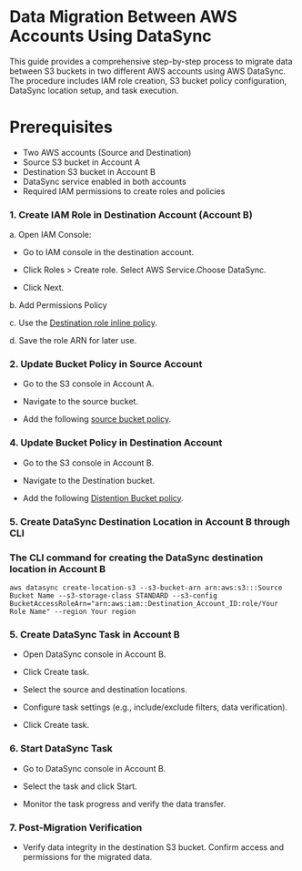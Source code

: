 # Data Migration Between AWS Accounts Using DataSync

This guide provides a comprehensive step-by-step process to migrate data between S3 buckets in two different AWS accounts using AWS DataSync. The procedure includes IAM role creation, S3 bucket policy configuration, DataSync location setup, and task execution.

# Prerequisites

- Two AWS accounts (Source and Destination)
- Source S3 bucket in Account A
- Destination S3 bucket in Account B
- DataSync service enabled in both accounts
- Required IAM permissions to create roles and policies

### 1. Create IAM Role in Destination Account (Account B)

a. Open IAM Console:

- Go to IAM console in the destination account.

- Click Roles > Create role. Select AWS Service.Choose DataSync.
- Click Next.

b. Add Permissions Policy 

c. Use the [Destination role inline policy](https://github.com/Danish-Qaunain/Data-Migration-Between-AWS-Accounts-Using-DataSync/blob/main/Destination%20role%20inline%20policy).

d. Save the role ARN for later use.


### 2. Update Bucket Policy in Source Account 

- Go to the S3 console in Account A.

- Navigate to the source bucket.

-  Add the following  [source bucket policy](https://github.com/Danish-Qaunain/Data-Migration-Between-AWS-Accounts-Using-DataSync/blob/main/Source%20bucket%20policy).


### 4. Update Bucket Policy in Destination Account

- Go to the S3 console in Account B.

- Navigate to the Destination bucket.

- Add the following  [Distention Bucket policy](https://github.com/Danish-Qaunain/Data-Migration-Between-AWS-Accounts-Using-DataSync/blob/main/Distention%20Bucket%20policy).


### 5. Create DataSync Destination Location in Account B through CLI

### The CLI command for creating the DataSync destination location in Account B

```
aws datasync create-location-s3 --s3-bucket-arn arn:aws:s3:::Source Bucket Name --s3-storage-class STANDARD --s3-config BucketAccessRoleArn="arn:aws:iam::Destination_Account_ID:role/Your Role Name" --region Your region
```
### 5. Create DataSync Task in Account B

- Open DataSync console in Account B.

- Click Create task.

- Select the source and destination locations.

- Configure task settings (e.g., include/exclude filters, data verification).

- Click Create task.


### 6. Start DataSync Task

- Go to DataSync console in Account B.

- Select the task and click Start.

- Monitor the task progress and verify the data transfer.


### 7. Post-Migration Verification
- Verify data integrity in the destination S3 bucket.
Confirm access and permissions for the migrated data.
